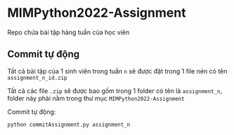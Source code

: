 # MIMPython2022-Assignment

Repo chứa bài tập hàng tuần của học viên

## Commit tự động

Tất cả bài tập của 1 sinh viên trong tuần `n` sẽ được đặt trong 1 file nén có tên `assignment_n_id.zip`

Tất cả các file `.zip` sẽ được bao gồm trong 1 folder có tên là `assignment_n`, folder này phải nằm trong thư mục `MIMPython2022-Assignment`

Commit tự động:
```
python commitAssignment.py assignment_n
```
